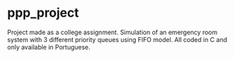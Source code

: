 # ppp_project

<p> Project made as a college assignment. Simulation of an emergency room system with 3 different priority queues using FIFO model. All coded in C and only available in Portuguese.</p>
